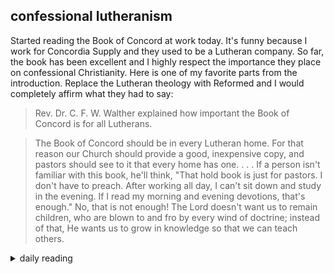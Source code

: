 ## confessional lutheranism

Started reading the Book of Concord at work today. It's funny because I work for Concordia Supply and they used to be a Lutheran company. So far, the book has been excellent and I highly respect the importance they place on confessional Christianity. Here is one of my favorite parts from the introduction. Replace the Lutheran theology with Reformed and I would completely affirm what they had to say:

> Rev. Dr. C. F. W. Walther explained how important the Book of Concord is for all Lutherans.

> The Book of Concord should be in every Lutheran home. For that reason our Church should provide a good, inexpensive copy, and pastors should see to it that every home has one. . . . If a person isn't familiar with this book, he'll think, "That hold book is just for pastors. I don't have to preach. After working all day, I can't sit down and study in the evening. If I read my morning and evening devotions, that's enough." No, that is not enough! The Lord doesn't want us to remain children, who are blown to and fro by every wind of doctrine; instead of that, He wants us to grow in knowledge so that we can teach others.

<details markdown="1">
<summary>daily reading</summary>

| {{ page.date | date: "%B %-d, %Y" }} |
| :-------------: |
| [Gen. 21; Matt. 20; Neh. 10; Acts 20]({% link _Bible/Bible-year-2.md %}) |
| [WLC 186-189]({% link _wlc/wlc-month-1.md %}) |
| [The Chalcedonian Definition](https://thewestminsterstandard.org/the-chalcedonian-creed/) |

</details>